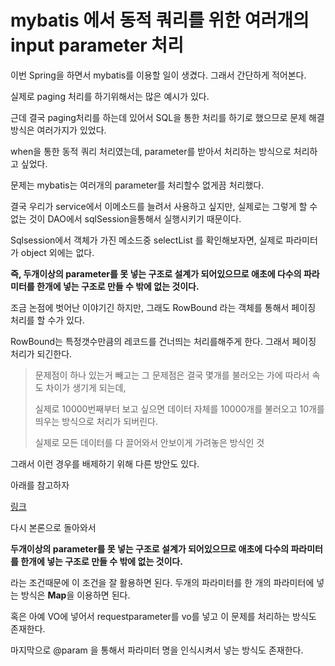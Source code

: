 # mybatis 에서 동적 쿼리를 위한 여러개의 input parameter 처리

이번  Spring을 하면서 mybatis를 이용할 일이 생겼다. 그래서 간단하게 적어본다.

실제로 paging 처리를 하기위해서는 많은 예시가 있다.  

근데 결국 paging처리를 하는데 있어서  SQL을 통한 처리를 하기로 했으므로 문제 해결방식은 여러가지가 있었다.

when을 통한 동적 쿼리 처리였는데, parameter를 받아서 처리하는 방식으로 처리하고 싶었다.

문제는 mybatis는 여러개의  parameter를 처리할수 없게끔 처리했다.

결국 우리가  service에서 이메소드를 늘려서 사용하고 싶지만, 실제로는 그렇게 할 수 없는 것이 DAO에서  sqlSession을통해서 실행시키기 때문이다. 

Sqlsession에서 객체가 가진 메소드중 selectList 를 확인해보자면, 실제로 파라미터가  object 외에는 없다.

**즉, 두개이상의 parameter를 못 넣는 구조로 설계가 되어있으므로 애초에 다수의 파라미터를 한개에 넣는 구조로 만들 수 밖에 없는 것이다.**

조금 논점에 벗어난 이야기긴 하지만, 그래도 RowBound 라는 객체를 통해서 페이징 처리를 할 수가 있다. 

RowBound는 특정갯수만큼의 레코드를 건너띄는 처리를해주게 한다. 그래서 페이징 처리가 되긴한다. 

> 문제점이 하나 있는거 빼고는
> 그 문제점은 결국 몇개를 불러오는 가에 따라서 속도 차이가 생기게 되는데, 
>
> 실제로 10000번째부터 보고 싶으면 데이터 자체를 10000개를 불러오고 10개를 띄우는 방식으로 처리가 되버린다. 
>
> 실제로 모든 데이터를 다 끌어와서 안보이게 가려놓은 방식인 것

그래서 이런 경우를 배제하기 위해 다른 방안도 있다. 

아래를 참고하자

[링크](https://antop.tistory.com/entry/Mybatis-Interceptor-RowBounds-를-이용한-페이징-처리#recentEntries)



다시 본론으로 돌아와서

**두개이상의 parameter를 못 넣는 구조로 설계가 되어있으므로 애초에 다수의 파라미터를 한개에 넣는 구조로 만들 수 밖에 없는 것이다.**

라는 조건때문에 이 조건을 잘 활용하면 된다. 두개의 파라미터를 한 개의 파라미터에 넣는 방식은  **Map**을 이용하면 된다.

혹은 아예 VO에 넣어서 requestparameter를 vo를 넣고 이 문제를 처리하는 방식도 존재한다.

마지막으로 @param 을 통해서 파라미터 명을 인식시켜서 넣는 방식도 존재한다. 